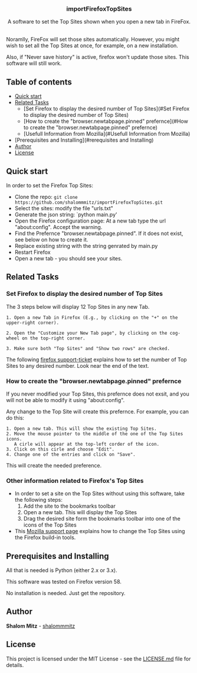 <p align="center">
  <h3 align="center">importFirefoxTopSites</h3>

  <p align="center">
    A software to set the Top Sites shown when you open a new tab in FireFox.
  </p>
</p>
<br>
Noramlly, FireFox will set those sites automatically.  However, you might wish to set all the Top Sites at once, for example, on a new installation. 

Also, if "Never save history" is active, firefox won't update those sites. This software will still work. 

## Table of contents

- [Quick start](#quick-start)
- [Related Tasks](#Related-Tasks)
    - [Set Firefox to display the desired number of Top Sites](#Set Firefox to display the desired number of Top Sites)
    - [How to create the "browser.newtabpage.pinned" prefernce](#How to create the "browser.newtabpage.pinned" prefernce)
    - [Usefull Information from Mozilla](#Usefull Information from Mozilla)
- [Prerequisites and Installing](#rerequisites and Installing)
- [Author](#Author)
- [License](#License)

## Quick start

In order to set the Firefox Top Sites:

- Clone the repo: `git clone https://github.com/shalommmitz/importFirefoxTopSites.git`
- Select the sites: modify the file "urls.txt"
- Generate the json string: `python main.py'
- Open the Firefox configuration page: At a new tab type the url "about:config". Accept the warning.
- Find the Prefernce "browser.newtabpage.pinned". If it does not exist, see below on how to create it.
- Replace existing string with the string genrated by main.py
- Restart Firefox
- Open a new tab - you should see your sites.

## Related Tasks

### Set Firefox to display the desired number of Top Sites

The 3 steps below will display 12 Top Sites in any new Tab.

    1. Open a new Tab in Firefox (E.g., by clicking on the "+" on the upper-right corner).
    
    2. Open the "Customize your New Tab page", by clicking on the cog-wheel on the top-right corner.
    
    3. Make sure both "Top Sites" and "Show two rows" are checked.
    
The following [firefox support-ticket](https://support.mozilla.org/en-US/questions/1185690) explains how to set the number of Top Sites to any desired number. Look near the end of the text.
    

### How to create the "browser.newtabpage.pinned" prefernce

If you never modified your Top Sites, this prefernce does not exsit, and you will not be able to modify it using "about:config". 

Any change to the Top Site will create this prefernce. 
For example, you can do this:

    1. Open a new tab. This will show the existing Top Sites.
    2. Move the mouse pointer to the middle of the one of the Top Sites icons.   
       A cirle will appear at the top-left corder of the icon. 
    3. Click on this cirle and choose "Edit". 
    4. Change one of the entries and click on "Save".

This will create the needed preference. 

### Other information related to Firefox's Top Sites

- In order to set a site on the Top Sites without using this software, take the following steps:
    1. Add the site to the bookmarks toolbar
    2. Open a new tab. This will display the Top Sites
    3. Drag the desired site form the bookmarks toolbar into one of the icons of the Top Sites
- This [Mozilla support page](https://support.mozilla.org/en-US/kb/customize-new-tab-page) explains how to change the Top Sites using the Firefox build-in tools.


## Prerequisites and Installing

All that is needed is Python (either 2.x or 3.x). 

This software was tested on Firefox version 58. 

No installation is needed. Just get the repository.


## Author

**Shalom Mitz** - [shalommmitz](https://github.com/shalommmitz)

## License

This project is licensed under the MIT License - see the [LICENSE.md](LICENSE.md) file for details.


